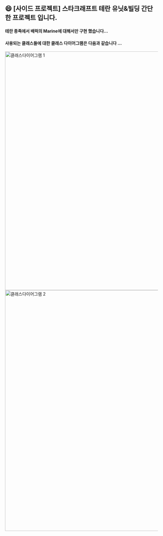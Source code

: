 ## :smile: [사이드 프로젝트] 스타크래프트 테란 유닛&빌딩 간단한 프로젝트 입니다. <br>

#### 테란 종족에서 배럭의 Marine에 대해서만 구현 했습니다...

#### 사용되는 클래스들에 대한 클래스 다이어그램은 다음과 같습니다 ... 

<img width="788" alt="클래스다이어그램 1" src="https://user-images.githubusercontent.com/50076031/90959574-da9bcf80-e4d6-11ea-8033-ecb2e33023b7.PNG">

<img width="795" alt="클래스다이어그램 2" src="https://user-images.githubusercontent.com/50076031/90959578-dc659300-e4d6-11ea-8a94-dd49e540c18c.PNG">

